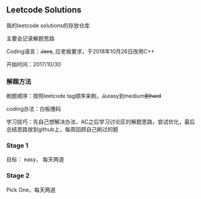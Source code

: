 ## Leetcode Solutions

我的leetcode solutions的存放仓库

主要会记录解题思路

Coding语言：~~Java~~, 应老板要求，于2018年10月26日改用C++

开始时间：2017/10/30

### 解题方法
刷题顺序：按照leetcode tag顺序来刷，从easy到medium~~到hard~~

coding办法：白板撸码

学习技巧：先自己想解决办法，AC之后学习讨论区的解题思路，尝试优化，最后总结思路放到github上，每周回顾自己刷过的题

### Stage 1

目标： easy， 每天两道

### Stage 2

Pick One，每天两道